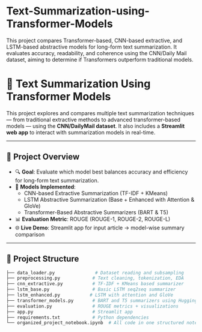 # Text-Summarization-using-Transformer-Models
This project compares Transformer-based, CNN-based extractive, and LSTM-based abstractive models for long-form text summarization. It evaluates accuracy, readability, and coherence using the CNN/Daily Mail dataset, aiming to determine if Transformers outperform traditional models. 

# 🧠 Text Summarization Using Transformer Models

This project explores and compares multiple text summarization techniques — from traditional extractive methods to advanced transformer-based models — using the **CNN/DailyMail dataset**. It also includes a **Streamlit web app** to interact with summarization models in real-time.

---

## 📌 Project Overview

- 🔍 **Goal**: Evaluate which model best balances accuracy and efficiency for long-form text summarization.
- 🧪 **Models Implemented**:
  - CNN-based Extractive Summarization (TF-IDF + KMeans)
  - LSTM Abstractive Summarization (Base + Enhanced with Attention & GloVe)
  - Transformer-Based Abstractive Summarizers (BART & T5)
- 📊 **Evaluation Metric**: ROUGE (ROUGE-1, ROUGE-2, ROUGE-L)
- 🌐 **Live Demo**: Streamlit app for input article → model-wise summary comparison

---

## 📂 Project Structure

```bash
├── data_loader.py               # Dataset reading and subsampling
├── preprocessing.py            # Text cleaning, tokenization, EDA
├── cnn_extractive.py           # TF-IDF + KMeans based summarizer
├── lstm_base.py                # Basic LSTM seq2seq summarizer
├── lstm_enhanced.py           # LSTM with attention and GloVe
├── transformer_models.py       # BART and T5 summarizers using Hugging Face
├── evaluation.py               # ROUGE metrics + visualizations
├── app.py                      # Streamlit app
├── requirements.txt            # Python dependencies
└── organized_project_notebook.ipynb  # All code in one structured notebook
